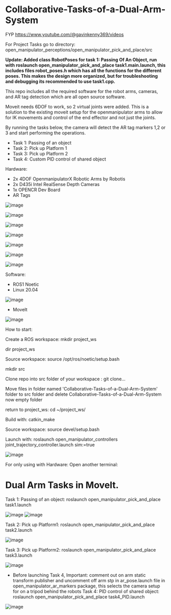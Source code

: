 


# Collaborative-Tasks-of-a-Dual-Arm-System
FYP https://www.youtube.com/@gavinkenny369/videos

For Project Tasks go to directory: open_manipulator_perceptions/open_manipulator_pick_and_place/src

**Update: Added class RobotPoses for task 1: Passing Of An Object, run with roslaunch open_manipulator_pick_and_place task1.main.launch,
this includes files robot_poses.h which has all the functions for the different poses.
This makes the design more organized, but for troubleshooting and debugging its recommended to use task1.cpp.**


This repo includes all the required software for the robot arms, cameras, and AR tag detection which are all open source software.

Moveit needs 6DOF to work, so 2 virtual joints were added. 
This is a solution to the existing moveit setup for the openmanipulator 
arms to allow for IK movements and control of the end effector and not just the joints.

By running the tasks below, the camera will detect the AR tag markers 1,2 or 3 and start performing the operations.
- Task 1: Passing of an object
- Task 2: Pick up Platform 1
- Task 3: Pick up Platform 2
- Task 4: Custom PID control of shared object

Hardware:
- 2x 4DOF OpenmanipulatorX Robotic Arms by Robotis
- 2x D435i Intel RealSense Depth Cameras
- 1x OPENCR Dev Board
- AR Tags

![image](https://github.com/user-attachments/assets/41da1b03-dea8-4a8d-88dc-6535d0d70ffd)


![image](https://github.com/user-attachments/assets/2ae44f37-f5f1-4ce8-a8e8-e822f5877429)


![image](https://github.com/user-attachments/assets/3ec9e5e6-36ee-4b0e-ba46-477125611656)


![image](https://github.com/user-attachments/assets/9bb4574b-55c6-4fec-8d01-7638aa418193)


![image](https://github.com/user-attachments/assets/88248111-5042-46fb-a5d0-0240c39dfafa)


![image](https://github.com/user-attachments/assets/ef20e3ba-181a-4b75-be30-f5dba8a70092)


![image](https://github.com/user-attachments/assets/4062eefb-2f29-4b98-aaa1-50f128a2e4c5)


Software:
- ROS1 Noetic
- Linux 20.04
  
![image](https://github.com/user-attachments/assets/419bcf2c-86fa-4579-8556-5bb3b565bf9b)

- MoveIt
  



![image](https://github.com/user-attachments/assets/bf5ced25-75cd-4f7e-bf5e-8c754dbaf8c8)

How to start:

Create a ROS workspace: mkdir project_ws

dir project_ws

Source workspace: source /opt/ros/noetic/setup.bash

mkdir src

Clone repo into src folder of your workspace : git clone...

Move files in folder named 'Collaborative-Tasks-of-a-Dual-Arm-System' folder to src folder and delete Collaborative-Tasks-of-a-Dual-Arm-System now empty folder

return to project_ws: cd ~/project_ws/

Build with: catkin_make

Source workspace: source devel/setup.bash

Launch with: roslaunch open_manipulator_controllers joint_trajectory_controller.launch sim:=true

![image](https://github.com/user-attachments/assets/6daf9373-3b00-4b50-93c3-1d6c6d57e604)

For only using with Hardware:
Open another terminal:

# Dual Arm Tasks in MoveIt.
Task 1: Passing of an object: roslaunch open_manipulator_pick_and_place task1.launch

![image](https://github.com/gavnk/Collaborative-Tasks-of-a-Dual-Arm-System/assets/50642905/bcb84544-4ecf-4d5d-9e43-0100308c13bf)
![image](https://github.com/gavnk/Collaborative-Tasks-of-a-Dual-Arm-System/assets/50642905/2d4fb88e-eea5-4db6-9fb7-8665143b945f)

Task 2: Pick up Platform1: roslaunch open_manipulator_pick_and_place task2.launch

![image](https://github.com/gavnk/Collaborative-Tasks-of-a-Dual-Arm-System/assets/50642905/6748565a-2223-40a8-bcc3-ae9d9ecfc52b)

Task 3: Pick up Platform2: roslaunch open_manipulator_pick_and_place task3.launch

![image](https://github.com/gavnk/Collaborative-Tasks-of-a-Dual-Arm-System/assets/50642905/cbc746ed-c5ad-4d77-bbe0-d47299beb024)

* Before launching Task 4, Important: comment out on arm static transform publisher and uncomment off arm stp in ar_pose.launch file in open_manipulator_ar_markers package, this selects the camera setup for on a tripod behind the robots
Task 4: PID control of shared object: roslaunch open_manipulator_pick_and_place task4_PID.launch

![image](https://github.com/gavnk/Collaborative-Tasks-of-a-Dual-Arm-System/assets/50642905/2da7e90a-fea0-4217-975d-53ffeb9f9855)
